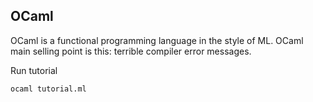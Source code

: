## OCaml

OCaml is a functional programming language in the style of ML.
OCaml main selling point is this: terrible compiler error messages.

Run tutorial
```shell
ocaml tutorial.ml
```
